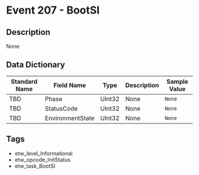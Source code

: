# Event 207 - BootSI

## Description
None

## Data Dictionary
|Standard Name|Field Name|Type|Description|Sample Value|
|---|---|---|---|---|
|TBD|Phase|UInt32|None|`None`|
|TBD|StatusCode|UInt32|None|`None`|
|TBD|EnvironmentState|UInt32|None|`None`|

## Tags
* etw_level_Informational
* etw_opcode_InitStatus
* etw_task_BootSI